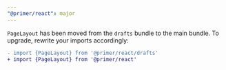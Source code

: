 ```yaml
---
"@primer/react": major
---
```


`PageLayout` has been moved from the `drafts` bundle to the main bundle. To upgrade, rewrite your imports accordingly:

```diff
- import {PageLayout} from '@primer/react/drafts'
+ import {PageLayout} from '@primer/react'
```
